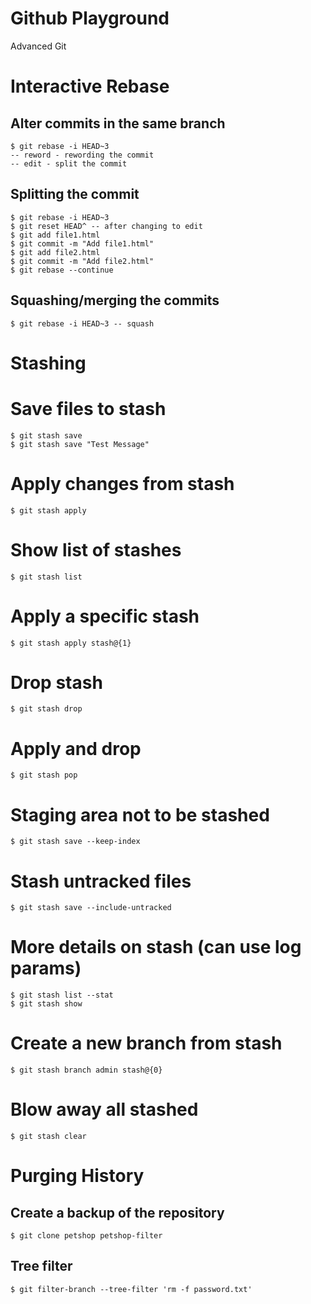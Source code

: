 # Github Playground
Advanced Git

# Interactive Rebase
## Alter commits in the same branch
```
$ git rebase -i HEAD~3
-- reword - rewording the commit
-- edit - split the commit
```
## Splitting the commit
```
$ git rebase -i HEAD~3
$ git reset HEAD^ -- after changing to edit
$ git add file1.html
$ git commit -m "Add file1.html"
$ git add file2.html
$ git commit -m "Add file2.html"
$ git rebase --continue
```
## Squashing/merging the commits
```
$ git rebase -i HEAD~3 -- squash
```
# Stashing
# Save files to stash
```
$ git stash save
$ git stash save "Test Message"
```
# Apply changes from stash
```
$ git stash apply
```
# Show list of stashes
```
$ git stash list
```
# Apply a specific stash
```
$ git stash apply stash@{1}
```
# Drop stash
```
$ git stash drop
```
# Apply and drop
```
$ git stash pop
```
# Staging area not to be stashed
```
$ git stash save --keep-index
```
# Stash untracked files
```
$ git stash save --include-untracked
```
# More details on stash (can use log params)
```
$ git stash list --stat
$ git stash show
```
# Create a new branch from stash
```
$ git stash branch admin stash@{0}
```
# Blow away all stashed
```
$ git stash clear
```
# Purging History
## Create a backup of the repository
```
$ git clone petshop petshop-filter
```
## Tree filter
```
$ git filter-branch --tree-filter 'rm -f password.txt'
```